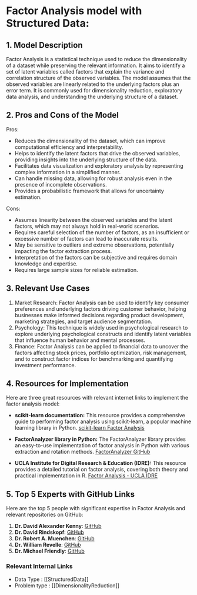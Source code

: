 # Factor Analysis model with Structured Data: 

## 1. Model Description
Factor Analysis is a statistical technique used to reduce the dimensionality of a dataset while preserving the relevant information. It aims to identify a set of latent variables called factors that explain the variance and correlation structure of the observed variables. The model assumes that the observed variables are linearly related to the underlying factors plus an error term. It is commonly used for dimensionality reduction, exploratory data analysis, and understanding the underlying structure of a dataset.

## 2. Pros and Cons of the Model
Pros:
- Reduces the dimensionality of the dataset, which can improve computational efficiency and interpretability.
- Helps to identify the latent factors that drive the observed variables, providing insights into the underlying structure of the data.
- Facilitates data visualization and exploratory analysis by representing complex information in a simplified manner.
- Can handle missing data, allowing for robust analysis even in the presence of incomplete observations.
- Provides a probabilistic framework that allows for uncertainty estimation.

Cons:
- Assumes linearity between the observed variables and the latent factors, which may not always hold in real-world scenarios.
- Requires careful selection of the number of factors, as an insufficient or excessive number of factors can lead to inaccurate results.
- May be sensitive to outliers and extreme observations, potentially impacting the factor extraction process.
- Interpretation of the factors can be subjective and requires domain knowledge and expertise.
- Requires large sample sizes for reliable estimation.

## 3. Relevant Use Cases
1. Market Research: Factor Analysis can be used to identify key consumer preferences and underlying factors driving customer behavior, helping businesses make informed decisions regarding product development, marketing strategies, and target audience segmentation.
2. Psychology: This technique is widely used in psychological research to explore underlying psychological constructs and identify latent variables that influence human behavior and mental processes.
3. Finance: Factor Analysis can be applied to financial data to uncover the factors affecting stock prices, portfolio optimization, risk management, and to construct factor indices for benchmarking and quantifying investment performance.

## 4. Resources for Implementation
Here are three great resources with relevant internet links to implement the factor analysis model:

- **scikit-learn documentation:** This resource provides a comprehensive guide to performing factor analysis using scikit-learn, a popular machine learning library in Python. [scikit-learn Factor Analysis](https://scikit-learn.org/stable/modules/generated/sklearn.decomposition.FactorAnalysis.html)

- **FactorAnalyzer library in Python:** The FactorAnalyzer library provides an easy-to-use implementation of factor analysis in Python with various extraction and rotation methods. [FactorAnalyzer GitHub](https://github.com/EducationalTestingService/factor_analyzer)

- **UCLA Institute for Digital Research & Education (IDRE):** This resource provides a detailed tutorial on factor analysis, covering both theory and practical implementation in R. [Factor Analysis - UCLA IDRE](https://stats.idre.ucla.edu/spss/seminars/introduction-to-factor-analysis/)

## 5. Top 5 Experts with GitHub Links
Here are the top 5 people with significant expertise in Factor Analysis and relevant repositories on GitHub:

1. **Dr. David Alexander Kenny**: [GitHub](https://github.com/dakenn)
2. **Dr. David Rindskopf**: [GitHub](https://github.com/adtnum) 
3. **Dr. Robert A. Muenchen**: [GitHub](https://github.com/rmuenchen)
4. **Dr. William Revelle**: [GitHub](https://github.com/wrathofquinn)
5. **Dr. Michael Friendly**: [GitHub](https://github.com/friendly)


 ### Relevant Internal Links
- Data Type : [[StructuredData]]
- Problem type : [[DimensionalityReduction]]
